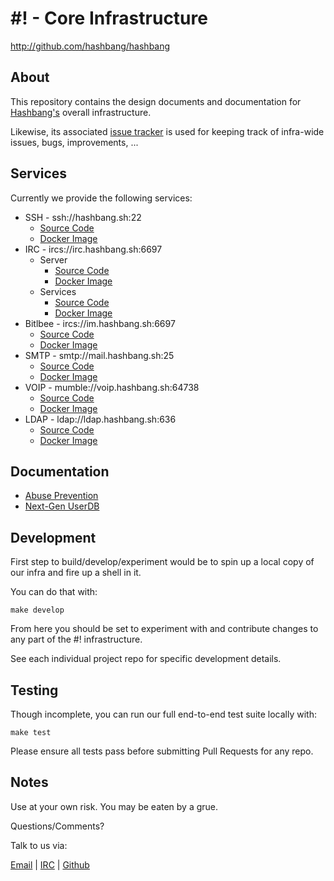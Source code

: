 # #! - Core Infrastructure #

<http://github.com/hashbang/hashbang>

## About ##

This repository contains the design documents and documentation for
[Hashbang's](https://hashbang.sh) overall infrastructure.

Likewise, its associated [issue tracker](https://github.com/hashbang/hashbang/issues)
is used for keeping track of infra-wide issues, bugs, improvements, ...

## Services ##

Currently we provide the following services:

  * SSH - ssh://hashbang.sh:22
    - [Source Code](https://github.com/hashbang/shell-server)
    - [Docker Image](https://hub.docker.com/r/hashbang/shell-server/)
  * IRC - ircs://irc.hashbang.sh:6697 
    - Server
      - [Source Code](https://github.com/hashbang/hashbang)
      - [Docker Image](https://hub.docker.com/r/hashbang/unrealircd/)
    - Services
      - [Source Code](https://github.com/hashbang/docker-anope)
      - [Docker Image](https://hub.docker.com/r/hashbang/anope/)
  * Bitlbee - ircs://im.hashbang.sh:6697 
    - [Source Code](https://github.com/hashbang/hashbang)
    - [Docker Image](https://hub.docker.com/r/hashbang/unrealircd/)
  * SMTP - smtp://mail.hashbang.sh:25
    - [Source Code](https://github.com/hashbang/docker-postfix)
    - [Docker Image](https://hub.docker.com/r/hashbang/postfix/)
  * VOIP - mumble://voip.hashbang.sh:64738
    - [Source Code](https://github.com/hashbang/docker-mumble)
    - [Docker Image](https://hub.docker.com/r/hashbang/mumble/)
  * LDAP - ldap://ldap.hashbang.sh:636
    - [Source Code](https://github.com/hashbang/docker-slapd)
    - [Docker Image](https://hub.docker.com/r/hashbang/slapd/)

## Documentation ##

  - [Abuse Prevention](https://github.com/hashbang/hashbang/tree/master/abuse)
  - [Next-Gen UserDB](https://github.com/hashbang/hashbang/tree/master/userdb)

## Development ##

First step to build/develop/experiment would be to spin up a local copy of our
infra and fire up a shell in it.

You can do that with:

```
make develop
```

From here you should be set to experiment with and contribute changes to any
part of the #! infrastructure.

See each individual project repo for specific development details.

## Testing ##

Though incomplete, you can run our full end-to-end test suite locally with:

```
make test
```

Please ensure all tests pass before submitting Pull Requests for any repo.

## Notes ##

  Use at your own risk. You may be eaten by a grue.

  Questions/Comments?

  Talk to us via:

  [Email](mailto://team@hashbang.sh) |
  [IRC](ircs://irc.hashbang.sh:6697/#!) |
  [Github](http://github.com/hashbang/)
